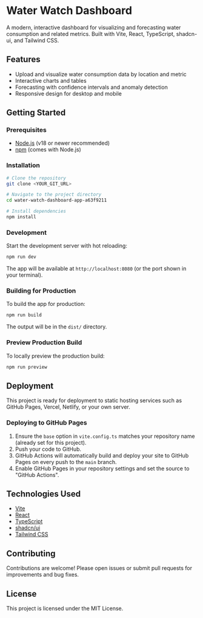 # Water Watch Dashboard

A modern, interactive dashboard for visualizing and forecasting water consumption and related metrics. Built with Vite, React, TypeScript, shadcn-ui, and Tailwind CSS.

## Features

- Upload and visualize water consumption data by location and metric
- Interactive charts and tables
- Forecasting with confidence intervals and anomaly detection
- Responsive design for desktop and mobile

## Getting Started

### Prerequisites
- [Node.js](https://nodejs.org/) (v18 or newer recommended)
- [npm](https://www.npmjs.com/) (comes with Node.js)

### Installation

```sh
# Clone the repository
git clone <YOUR_GIT_URL>

# Navigate to the project directory
cd water-watch-dashboard-app-a63f9211

# Install dependencies
npm install
```

### Development

Start the development server with hot reloading:

```sh
npm run dev
```

The app will be available at `http://localhost:8080` (or the port shown in your terminal).

### Building for Production

To build the app for production:

```sh
npm run build
```

The output will be in the `dist/` directory.

### Preview Production Build

To locally preview the production build:

```sh
npm run preview
```

## Deployment

This project is ready for deployment to static hosting services such as GitHub Pages, Vercel, Netlify, or your own server.

### Deploying to GitHub Pages

1. Ensure the `base` option in `vite.config.ts` matches your repository name (already set for this project).
2. Push your code to GitHub.
3. GitHub Actions will automatically build and deploy your site to GitHub Pages on every push to the `main` branch.
4. Enable GitHub Pages in your repository settings and set the source to "GitHub Actions".

## Technologies Used

- [Vite](https://vitejs.dev/)
- [React](https://react.dev/)
- [TypeScript](https://www.typescriptlang.org/)
- [shadcn/ui](https://ui.shadcn.com/)
- [Tailwind CSS](https://tailwindcss.com/)

## Contributing

Contributions are welcome! Please open issues or submit pull requests for improvements and bug fixes.

## License

This project is licensed under the MIT License.
